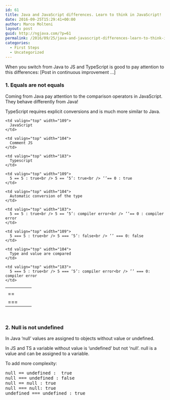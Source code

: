 ```yaml
---
id: 61
title: Java and JavaScript differences. Learn to think in JavaScript!
date: 2016-09-25T15:29:41+00:00
author: Marco Molteni
layout: post
guid: http://ngjava.com/?p=61
permalink: /2016/09/25/java-and-javascript-differences-learn-to-think-in-javascript/
categories:
  - First Steps
  - Uncategorized
---
```

When you switch from Java to JS and TypeScript is good to pay attention to this differences: [Post in continuous improvement …] 

### 1. Equals are not equals

Coming from Java pay attention to the comparison operators in JavaScript. They behave differently from Java!
  
TypeScript requires explicit conversions and is much more similar to Java.

<table border="0" width="465" cellspacing="0" cellpadding="2">
  <tr>
    <td valign="top" width="67">
    </td>
    
    <td valign="top" width="109">
      JavaScript
    </td>
    
    <td valign="top" width="104">
      Comment JS
    </td>
    
    <td valign="top" width="183">
      Typescript
    </td>
  </tr>
  
  <tr>
    <td valign="top" width="67">
      ==
    </td>
    
    <td valign="top" width="109">
      5 == 5 : true<br /> 5 == ‘5’: true<br /> ’’== 0 : true
    </td>
    
    <td valign="top" width="104">
      Automatic conversion of the type
    </td>
    
    <td valign="top" width="183">
      5 == 5 : true<br /> 5 == ‘5’: compiler error<br /> ’’== 0 : compiler error
    </td>
  </tr>
  
  <tr>
    <td valign="top" width="67">
      ===
    </td>
    
    <td valign="top" width="109">
      5 === 5 : true<br /> 5 === ‘5’: false<br /> ’’ === 0: false
    </td>
    
    <td valign="top" width="104">
      Type and value are compared
    </td>
    
    <td valign="top" width="183">
      5 === 5 : true<br /> 5 === ‘5’: compiler error<br /> ’’ === 0: compiler error
    </td>
  </tr>
</table>

&nbsp;

### 2. Null is not undefined

In Java ‘null’ values are assigned to objects without value or undefined.
  
In JS and TS a variable without value is ‘undefined’ but not ‘null’. null is a value and can be assigned to a variable.
  
To add more complexity:

<pre class="brush: jscript; title: ; notranslate" title="">null == undefined :  true
null === undefined : false
null == null : true
null === null: true
undefined === undefined : true
</pre>